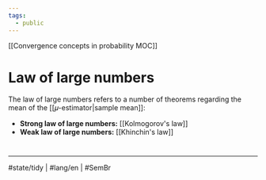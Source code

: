 ```yaml
---
tags:
  - public
---
```

[[Convergence concepts in probability MOC]]
# Law of large numbers

The law of large numbers refers to a number of theorems regarding the mean of the [[𝜇-estimator|sample mean]]:

- **Strong law of large numbers:** [[Kolmogorov's law]]
- **Weak law of large numbers:** [[Khinchin's law]]


#
---
#state/tidy | #lang/en | #SemBr
